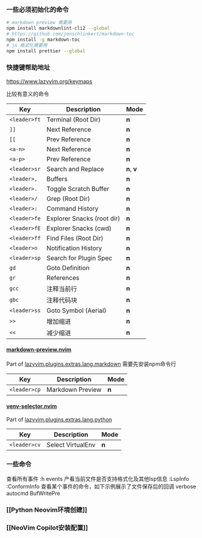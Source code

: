 ### 一些必须初始化的命令

```bash
# markdown preview 需要用
npm install markdownlint-cli2 --global
# https://github.com/jonschlinkert/markdown-toc
npm install -g markdown-toc
# js 格式化需要用
npm install prettier --global 
```
### 快捷键帮助地址
https://www.lazyvim.org/keymaps

比较有意义的命令

| Key          | Description                | Mode         |
| ------------ | -------------------------- | ------------ |
| `<leader>ft` | Terminal (Root Dir)        | **n**        |
| `]]`         | Next Reference             | **n**        |
| `[[`         | Prev Reference             | **n**        |
| `<a-n>`      | Next Reference             | **n**        |
| `<a-p>`      | Prev Reference             | **n**        |
| `<leader>sr` | Search and Replace         | **n**, **v** |
| `<leader>,`  | Buffers                    | **n**        |
| `<leader>.`  | Toggle Scratch Buffer      | **n**        |
| `<leader>/`  | Grep (Root Dir)            | **n**        |
| `<leader>:`  | Command History            | **n**        |
| `<leader>fe` | Explorer Snacks (root dir) | **n**        |
| `<leader>fE` | Explorer Snacks (cwd)      | **n**        |
| `<leader>ff` | Find Files (Root Dir)      | **n**        |
| `<leader>n`  | Notification History       | **n**        |
| `<leader>sp` | Search for Plugin Spec     | **n**        |
| `gd`         | Goto Definition            | **n**        |
| `gr`         | References                 | **n**        |
| `gcc`        | 注释当前行                      | **n**        |
| `gbc`        | 注释代码块                      | **n**        |
| `<leader>ss` | Goto Symbol (Aerial)       | **n**        |
| `>>`         | 增加缩进                       | **n**        |
| `<<`         | 减少缩进                       | **n**        |
#### [markdown-preview.nvim](https://github.com/iamcco/markdown-preview.nvim.git)

Part of [lazyvim.plugins.extras.lang.markdown](https://www.lazyvim.org/extras/lang/markdown)
需要先安装npm命令行

| Key          | Description      | Mode  |
| ------------ | ---------------- | ----- |
| `<leader>cp` | Markdown Preview | **n** |
#### [venv-selector.nvim](https://github.com/linux-cultist/venv-selector.nvim.git)
Part of [lazyvim.plugins.extras.lang.python](https://www.lazyvim.org/extras/lang/python)

| Key          | Description       | Mode  |
| ------------ | ----------------- | ----- |
| `<leader>cv` | Select VirtualEnv | **n** |

### 一些命令

查看所有事件
:h events
产看当前文件是否支持格式化及其他lsp信息
:LspInfo
:ConformInfo
查看某个事件的命令，如下示例展示了文件保存后的回调
verbose autocmd BufWritePre

### [[Python Neovim环境创建]]

### [[NeoVim Copilot安装配置]]